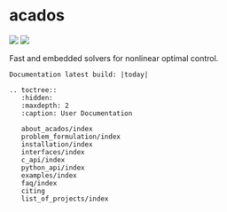 # acados

![](https://secure.travis-ci.org/acados/acados.png?branch=master)
![](https://ci.appveyor.com/api/projects/status/q0b2nohk476u5clg?svg=true)

Fast and embedded solvers for nonlinear optimal control.

```eval_rst
Documentation latest build: |today|
```


```eval_rst
.. toctree::
   :hidden:
   :maxdepth: 2
   :caption: User Documentation

   about_acados/index
   problem_formulation/index
   installation/index
   interfaces/index
   c_api/index
   python_api/index
   examples/index
   faq/index
   citing
   list_of_projects/index
```

